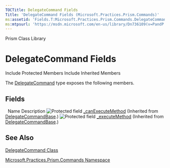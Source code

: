 ```yaml
---
TOCTitle: DelegateCommand Fields
Title: 'DelegateCommand Fields (Microsoft.Practices.Prism.Commands)'
ms:assetid: 'Fields.T:Microsoft.Practices.Prism.Commands.DelegateCommand'
ms:mtpsurl: 'https://msdn.microsoft.com/en-us/library/Dn736109(v=PandP.50)'
---
```


Prism Class Library

DelegateCommand Fields
======================

Include Protected Members
Include Inherited Members

The [DelegateCommand](https://msdn.microsoft.com/t:microsoft.practices.prism.commands.delegatecommand) type exposes the following members.

Fields
------

<span id="fieldTableToggle"></span>
 
Name
Description
![](https://msdn.microsoft.com/en-us/Dn736109.protfield(en-us,PandP.50).gif "Protected field")
[\_canExecuteMethod](https://msdn.microsoft.com/f:microsoft.practices.prism.commands.delegatecommandbase._canexecutemethod)
(Inherited from [DelegateCommandBase](https://msdn.microsoft.com/t:microsoft.practices.prism.commands.delegatecommandbase).)
![](https://msdn.microsoft.com/en-us/Dn736109.protfield(en-us,PandP.50).gif "Protected field")
[\_executeMethod](https://msdn.microsoft.com/f:microsoft.practices.prism.commands.delegatecommandbase._executemethod)
(Inherited from [DelegateCommandBase](https://msdn.microsoft.com/t:microsoft.practices.prism.commands.delegatecommandbase).)

See Also
--------

<span id="seeAlsoToggle"></span>
[DelegateCommand Class](https://msdn.microsoft.com/t:microsoft.practices.prism.commands.delegatecommand)

[Microsoft.Practices.Prism.Commands Namespace](https://msdn.microsoft.com/n:microsoft.practices.prism.commands)
